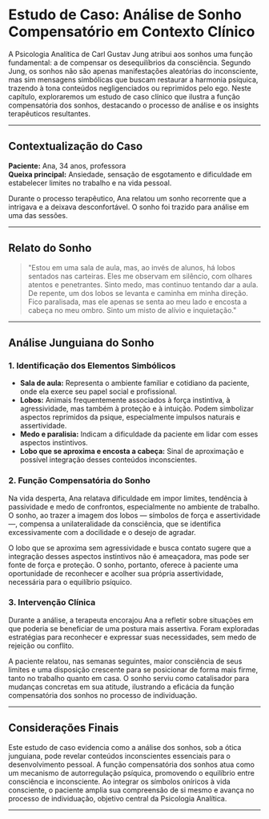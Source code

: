 
# Estudo de Caso: Análise de Sonho Compensatório em Contexto Clínico

A Psicologia Analítica de Carl Gustav Jung atribui aos sonhos uma função fundamental: a de compensar os desequilíbrios da consciência. Segundo Jung, os sonhos não são apenas manifestações aleatórias do inconsciente, mas sim mensagens simbólicas que buscam restaurar a harmonia psíquica, trazendo à tona conteúdos negligenciados ou reprimidos pelo ego. Neste capítulo, exploraremos um estudo de caso clínico que ilustra a função compensatória dos sonhos, destacando o processo de análise e os insights terapêuticos resultantes.

---

## Contextualização do Caso

**Paciente:** Ana, 34 anos, professora  
**Queixa principal:** Ansiedade, sensação de esgotamento e dificuldade em estabelecer limites no trabalho e na vida pessoal.

Durante o processo terapêutico, Ana relatou um sonho recorrente que a intrigava e a deixava desconfortável. O sonho foi trazido para análise em uma das sessões.

---

## Relato do Sonho

> "Estou em uma sala de aula, mas, ao invés de alunos, há lobos sentados nas carteiras. Eles me observam em silêncio, com olhares atentos e penetrantes. Sinto medo, mas continuo tentando dar a aula. De repente, um dos lobos se levanta e caminha em minha direção. Fico paralisada, mas ele apenas se senta ao meu lado e encosta a cabeça no meu ombro. Sinto um misto de alívio e inquietação."

---

## Análise Junguiana do Sonho

### 1. **Identificação dos Elementos Simbólicos**

- **Sala de aula:** Representa o ambiente familiar e cotidiano da paciente, onde ela exerce seu papel social e profissional.
- **Lobos:** Animais frequentemente associados à força instintiva, à agressividade, mas também à proteção e à intuição. Podem simbolizar aspectos reprimidos da psique, especialmente impulsos naturais e assertividade.
- **Medo e paralisia:** Indicam a dificuldade da paciente em lidar com esses aspectos instintivos.
- **Lobo que se aproxima e encosta a cabeça:** Sinal de aproximação e possível integração desses conteúdos inconscientes.

### 2. **Função Compensatória do Sonho**

Na vida desperta, Ana relatava dificuldade em impor limites, tendência à passividade e medo de confrontos, especialmente no ambiente de trabalho. O sonho, ao trazer a imagem dos lobos — símbolos de força e assertividade —, compensa a unilateralidade da consciência, que se identifica excessivamente com a docilidade e o desejo de agradar.

O lobo que se aproxima sem agressividade e busca contato sugere que a integração desses aspectos instintivos não é ameaçadora, mas pode ser fonte de força e proteção. O sonho, portanto, oferece à paciente uma oportunidade de reconhecer e acolher sua própria assertividade, necessária para o equilíbrio psíquico.

### 3. **Intervenção Clínica**

Durante a análise, a terapeuta encorajou Ana a refletir sobre situações em que poderia se beneficiar de uma postura mais assertiva. Foram exploradas estratégias para reconhecer e expressar suas necessidades, sem medo de rejeição ou conflito.

A paciente relatou, nas semanas seguintes, maior consciência de seus limites e uma disposição crescente para se posicionar de forma mais firme, tanto no trabalho quanto em casa. O sonho serviu como catalisador para mudanças concretas em sua atitude, ilustrando a eficácia da função compensatória dos sonhos no processo de individuação.

---

## Considerações Finais

Este estudo de caso evidencia como a análise dos sonhos, sob a ótica junguiana, pode revelar conteúdos inconscientes essenciais para o desenvolvimento pessoal. A função compensatória dos sonhos atua como um mecanismo de autorregulação psíquica, promovendo o equilíbrio entre consciência e inconsciente. Ao integrar os símbolos oníricos à vida consciente, o paciente amplia sua compreensão de si mesmo e avança no processo de individuação, objetivo central da Psicologia Analítica.

---
```